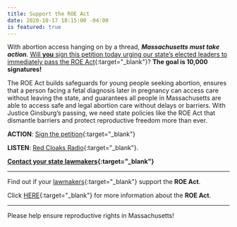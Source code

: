 ```yaml
---
title: Support the ROE Act
date: 2020-10-17 18:15:00 -04:00
is featured: true
---
```


With abortion access hanging on by a thread, ***Massachusetts must take action***. [Will **you** sign this petition today urging our state’s elected leaders to immediately pass the ROE Act](https://actionnetwork.org/petitions/we-need-the-roe-act-now?clear_id=true){:target="_blank"}? **The goal is 10,000 signatures!**  


The ROE Act builds safeguards for young people seeking abortion, ensures that a person facing a fetal diagnosis later in pregnancy can access care without leaving the state, and guarantees all people in Massachusetts are able to access safe and legal abortion care without delays or barriers. With Justice Ginsburg’s passing, we need state policies like the ROE Act that dismantle barriers and protect reproductive freedom more than ever.  

**ACTION**: [Sign the petition](https://actionnetwork.org/petitions/we-need-the-roe-act-now?clear_id=true){:target="_blank"}  

**LISTEN**: [Red Cloaks Radio](https://www.bostonredcloaks.com/red-cloaks-radio){:target="_blank"}.  

**[Contact your state lawmakers](https://t.co/29fvInvWA0?amp=1){:target="_blank"}**

---

Find out if your [lawmakers](https://www.plannedparenthoodaction.org/planned-parenthood-advocacy-fund-massachusetts-inc/issues/roe-act/roe-act-cosponsors){:target="_blank"} support the **ROE Act**.

Click [HERE](https://www.plannedparenthoodaction.org/planned-parenthood-advocacy-fund-massachusetts-inc/issues/roe-act){:target="_blank"} for more information about the **ROE Act**.

---

Please help ensure reproductive rights in Massachusetts!